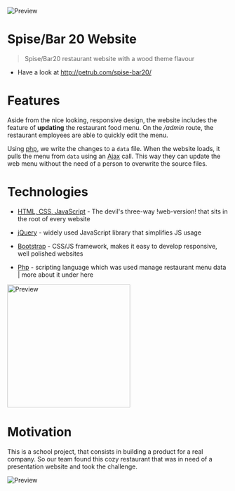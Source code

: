 ![Preview](./preview/desktop-preview.png)

# Spise/Bar 20 Website

> Spise/Bar20 restaurant website with a wood theme flavour

* Have a look at http://petrub.com/spise-bar20/

# Features

Aside from the nice looking, responsive design, the website includes the feature of **updating** the restaurant food menu. On the */admin* route, the restaurant employees are able to quickly edit the menu.

Using [php](http://php.net/manual/en/intro-whatis.php), we write the changes to a `data` file. When the website loads, it pulls the menu from `data` using an [Ajax](http://api.jquery.com/jquery.ajax/) call. This way they can update the web menu without the need of a person to overwrite the source files.

# Technologies

* [HTML, CSS, JavaScript](https://developer.mozilla.org/en-US/docs/Web/HTML) - The devil's three-way !web-version! that sits in the root of every website

* [jQuery](https://jquery.com/) - widely used JavaScript library that simplifies JS usage

* [Bootstrap](http://getbootstrap.com/) - CSS/JS framework, makes it easy to develop responsive, well polished websites

* [Php](http://php.net/manual/en/intro-whatis.php) - scripting language which was used manage restaurant menu data | more about it under here

<img src="./preview/mobile-preview.png" width="280px" alt="Preview"/>

# Motivation

This is a school project, that consists in building a product for a real company. So our team found this cozy restaurant that was in need of a presentation website and took the challenge.

![Preview](./preview/desktop-preview1.png)
